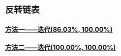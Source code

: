 # 反转链表

## [方法一——迭代(86.03%, 100.00%)](../reverse_linked_list_v1.c)

## [方法二——迭代(100.00%, 100.00%)](../reverse_linked_list_v2.c)
